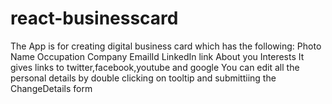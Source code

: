 # react-businesscard
The App is for creating digital business card which has the following:
Photo
Name
Occupation
Company
EmailId
LinkedIn link
About you
Interests
It gives links to twitter,facebook,youtube and google
You can edit all the personal details by double clicking on tooltip and submittiing the ChangeDetails form
